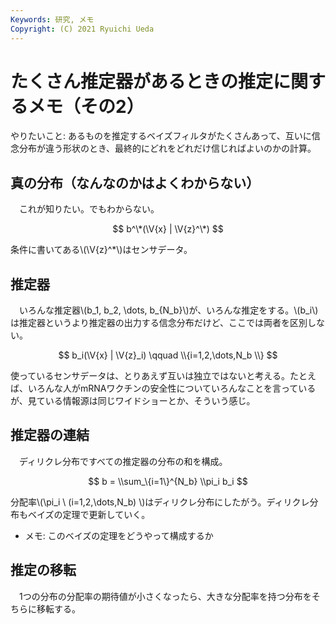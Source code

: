 ```yaml
---
Keywords: 研究, メモ
Copyright: (C) 2021 Ryuichi Ueda
---
```


# たくさん推定器があるときの推定に関するメモ（その2）

やりたいこと: あるものを推定するベイズフィルタがたくさんあって、互いに信念分布が違う形状のとき、最終的にどれをどれだけ信じればよいのかの計算。

$$
	\newcommand{\V}[1]{\boldsymbol{#1}}
$$

## 真の分布（なんなのかはよくわからない）

　これが知りたい。でもわからない。

$$
	b^\*(\V{x} | \V{z}^\*)
$$

条件に書いてある\\(\V{z}^\*\\)はセンサデータ。

## 推定器

　いろんな推定器\\(b_1, b_2, \dots, b_{N_b}\\)が、いろんな推定をする。\\(b_i\\)は推定器というより推定器の出力する信念分布だけど、ここでは両者を区別しない。

$$
	b_i(\V{x} | \V{z}_i)  \qquad \\{i=1,2,\dots,N_b \\}
$$

使っているセンサデータは、とりあえず互いは独立ではないと考える。たとえば、いろんな人がmRNAワクチンの安全性についていろんなことを言っているが、見ている情報源は同じワイドショーとか、そういう感じ。

## 推定器の連結

　ディリクレ分布ですべての推定器の分布の和を構成。

$$
	b = \\sum_\{i=1\}^{N_b} \\pi_i b_i 
$$

分配率\\(\\pi_i \ (i=1,2,\dots,N_b) \\)はディリクレ分布にしたがう。ディリクレ分布もベイズの定理で更新していく。

* メモ: このベイズの定理をどうやって構成するか

## 推定の移転

　1つの分布の分配率の期待値が小さくなったら、大きな分配率を持つ分布をそちらに移転する。
